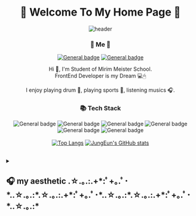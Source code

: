 <div align=center> 

# 🤎 Welcome To My Home Page 🤎

![header](https://capsule-render.vercel.app/api?type=egg&color=DEC5AE&height=300&section=header&text=JungEun's%20GitHub&fontSize=90&fontColor=C7Af99)

### 🎀 Me 🎀
<a href="https://www.instagram.com/dbdbennn/">![General badge](https://img.shields.io/badge/Instagram-E4405F?style=for-the-badge&logo=instagram&logoColor=white)</a>
<a href="https://www.facebook.com/profile.php?id=100019055978103">![General badge](https://img.shields.io/badge/Facebook-1877F2?style=for-the-badge&logo=facebook&logoColor=white)</a>


Hi 👋, I'm Student of Mirim Meister School.<br/>
FrontEnd Developer is my Dream 💻🖱


I enjoy playing drum 🥁, playing sports 🏐, listening musics 🎧.

### 📚 Tech Stack
![General badge](https://img.shields.io/badge/Python-3776AB?style=for-the-badge&logo=python&logoColor=white)
![General badge](https://img.shields.io/badge/HTML5-E34F26?style=for-the-badge&logo=html5&logoColor=white)
![General badge](https://img.shields.io/badge/C-00599C?style=for-the-badge&logo=c&logoColor=white)
![General badge](https://img.shields.io/badge/Java-ED8B00?style=for-the-badge&logo=java&logoColor=white)
![General badge](https://img.shields.io/badge/JavaScript-F7DF1E?style=for-the-badge&logo=javascript&logoColor=black)
![General badge](https://img.shields.io/badge/CSS3-1572B6?style=for-the-badge&logo=css3&logoColor=white)
<br /><br />
[![Top Langs](https://github-readme-stats.vercel.app/api/top-langs/?username=dbdbennn&exclude_repo=github-readme-stats,dbdbennn.github.io)](https://github.com/uzsilver/github-readme-stats)
[![JungEun's GitHub stats](https://github-readme-stats.vercel.app/api?username=dbdbennn)](https://github.com/dbdbennn/github-readme-stats)

</div>

<br />
<details>
  <summary><h2> 🎧 my aesthetic
.☆.｡.:.+*:ﾟ+｡.ﾟ･*..☆.｡.:*.☆.｡.:.+*:ﾟ+｡.ﾟ･*..☆.｡.:*.☆.｡.:.+*:ﾟ+｡.ﾟ･*..☆.｡.:*</h2></summary>
<div markdown="2" align="right" style="background-color⬛;">

![image](https://user-images.githubusercontent.com/85720276/188042623-8379d890-ba83-465d-84ad-8d6558b7ad4e.png)
  
![image](https://user-images.githubusercontent.com/85720276/188042987-783fb13a-f211-4df1-9493-86f1106b830e.png)

  
![image](https://user-images.githubusercontent.com/85720276/188044263-2f2f0a10-cbce-4075-90aa-db700e6a8b56.png)

![image](https://user-images.githubusercontent.com/85720276/188044181-891f54d2-8de8-4330-b56a-f1af7b81c513.png)
  
![image](https://user-images.githubusercontent.com/85720276/188043168-41c2ff48-e831-4f11-80b8-e67d2b43d389.png)

![image](https://user-images.githubusercontent.com/85720276/188048504-b9e6e050-0ef6-4e26-9a02-b5379565dfea.png)
</div>
</details>
<br />
</div>

